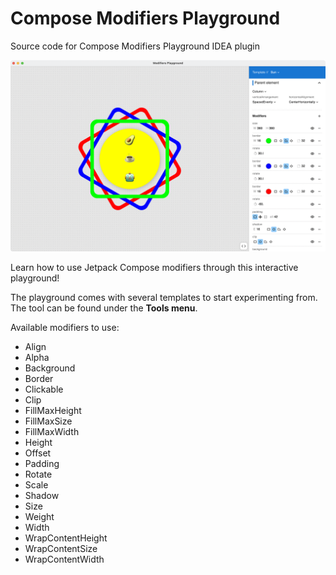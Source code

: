 # Compose Modifiers Playground
Source code for Compose Modifiers Playground IDEA plugin

![App screenshot](./artwork/readme/screenshot.png)

Learn how to use Jetpack Compose modifiers through this interactive playground!

The playground comes with several templates to start experimenting from. The tool can be found under the **Tools menu**.

Available modifiers to use:
- Align
- Alpha
- Background
- Border
- Clickable
- Clip
- FillMaxHeight
- FillMaxSize
- FillMaxWidth
- Height
- Offset
- Padding
- Rotate
- Scale
- Shadow
- Size
- Weight
- Width
- WrapContentHeight
- WrapContentSize
- WrapContentWidth